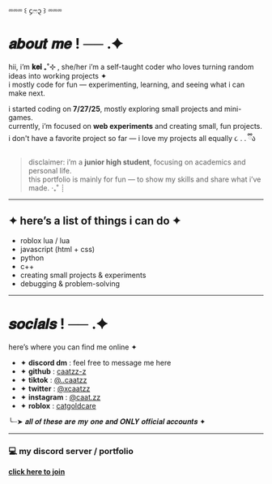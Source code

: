 ⏔⏔⏔ ꒰ ᧔ෆ᧓ ꒱ ⏔⏔⏔  
# 𝒂𝒃𝒐𝒖𝒕 𝒎𝒆 ! ── .✦

hii, i’m **𝐤𝐞𝐢 ₊˚⊹** , she/her 
i’m a self-taught coder who loves turning random ideas into working projects ✦  
i mostly code for fun — experimenting, learning, and seeing what i can make next.

i started coding on **7/27/25**, mostly exploring small projects and mini-games.  
currently, i’m focused on **web experiments** and creating small, fun projects.  
i don't have a favorite project so far — i love my projects all equally ૮ ․ ․ ྀིა  

> disclaimer: i’m a **junior high student**, focusing on academics and personal life.  
> this portfolio is mainly for fun — to show my skills and share what i’ve made. ‧₊˚ ┊  

---

## ✦ here’s a list of things i can do ✦
- roblox lua / lua  
- javascript (html + css)  
- python  
- c++  
- creating small projects & experiments  
- debugging & problem-solving  

---

# 𝒔𝒐𝒄𝒊𝒂𝒍𝒔 ! ── .✦  
here’s where you can find me online ✦  

- ✦ **discord dm** : feel free to message me here  
- ✦ **github** : [caatzz-z](https://github.com/caatzz-z)  
- ✦ **tiktok** : [@..caatzz](https://www.tiktok.com/@..caatzz)  
- ✦ **twitter** : [@xcaatzz](https://x.com/xcaatzz)  
- ✦ **instagram** : [@caat.zz](https://www.instagram.com/caat.zz/)  
- ✦ **roblox** : [catgoldcare](https://www.roblox.com/users/2441682066/profile)  

╰┈➤ 𝒂𝒍𝒍 𝒐𝒇 𝒕𝒉𝒆𝒔𝒆 𝒂𝒓𝒆 𝒎𝒚 𝒐𝒏𝒆 𝒂𝒏𝒅 𝑶𝑵𝑳𝒀 𝒐𝒇𝒇𝒊𝒄𝒊𝒂𝒍 𝒂𝒄𝒄𝒐𝒖𝒏𝒕𝒔 ✦  

---

### 💻 my discord server / portfolio
[**click here to join**](https://discord.gg/2Y5rFHYdf5)
